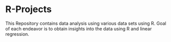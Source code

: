 # R-Projects

This Repository contains data analysis using various data sets using R.
Goal of each endeavor is to obtain insights into the data using R and linear regression.
